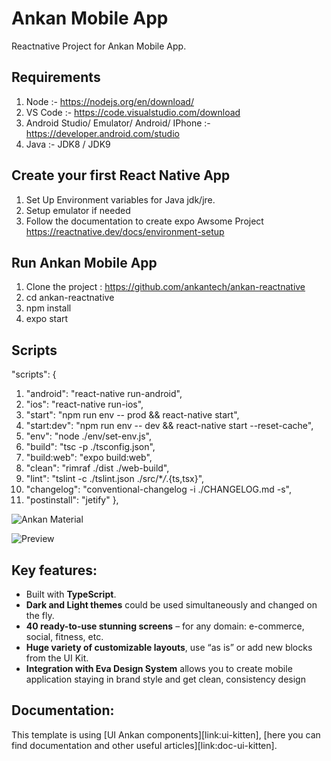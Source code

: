 # Ankan Mobile App

Reactnative Project for Ankan Mobile App.

## Requirements

1. Node :- https://nodejs.org/en/download/
2. VS Code :- https://code.visualstudio.com/download
3. Android Studio/ Emulator/ Android/ IPhone :- https://developer.android.com/studio
4. Java :- JDK8 / JDK9

## Create your first React Native App

1. Set Up Environment variables for Java jdk/jre.
2. Setup emulator if needed
3. Follow the documentation to create expo Awsome Project
   https://reactnative.dev/docs/environment-setup

## Run Ankan Mobile App

1. Clone the project : https://github.com/ankantech/ankan-reactnative
2. cd ankan-reactnative
3. npm install
4. expo start

## Scripts

"scripts": {

1. "android": "react-native run-android",
2. "ios": "react-native run-ios",
3. "start": "npm run env -- prod && react-native start",
4. "start:dev": "npm run env -- dev && react-native start --reset-cache",
5. "env": "node ./env/set-env.js",
6. "build": "tsc -p ./tsconfig.json",
7. "build:web": "expo build:web",
8. "clean": "rimraf ./dist ./web-build",
9. "lint": "tslint -c ./tslint.json ./src/\*_/_.{ts,tsx}",
10. "changelog": "conventional-changelog -i ./CHANGELOG.md -s",
11. "postinstall": "jetify"
    },

![Ankan Material](https://camo.githubusercontent.com/f0487d92194f3c685213539c53e9784113cd8a4b/68747470733a2f2f692e696d6775722e636f6d2f58384f344748622e706e67)

![Preview](https://i.imgur.com/2E2nWHc.jpg)

## Key features:

- Built with **TypeScript**.
- **Dark and Light themes** could be used simultaneously and changed on the fly.
- **40 ready-to-use stunning screens** – for any domain: e-commerce, social, fitness, etc.
- **Huge variety of customizable layouts**, use “as is” or add new blocks from the UI Kit.
- **Integration with Eva Design System** allows you to create mobile application staying in brand style and get clean, consistency design

## Documentation:

This template is using [UI Ankan components][link:ui-kitten], [here you can find documentation and other useful articles][link:doc-ui-kitten].
